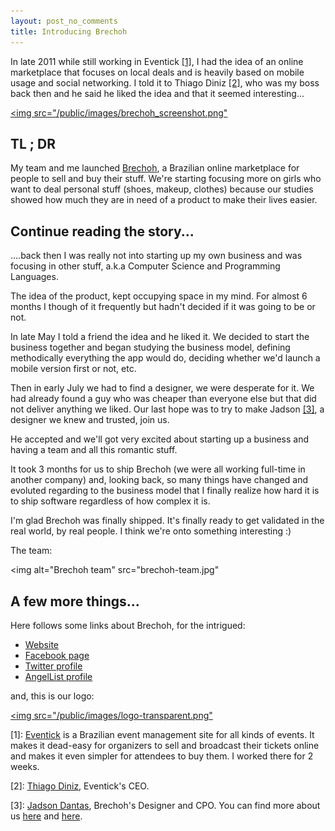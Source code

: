 ```yaml
---
layout: post_no_comments
title: Introducing Brechoh
---
```


<span class="drops">I</span>n late 2011 while still working in Eventick <a href="#foot-link-1">[1]</a>, I had the idea of an online marketplace that focuses on local deals and is heavily based on mobile usage and social networking. I told it to Thiago Diniz <a href="#foot-link-2">[2]</a>, who was my boss back then and he said he liked the idea and that it seemed interesting...

<a href="http://brechoh.com.br" title="Brechoh"><img src="/public/images/brechoh_screenshot.png"</img></a>

## TL ; DR

My team and me launched [Brechoh], a Brazilian online marketplace for people to sell and buy their stuff. We're starting focusing more on girls who want to deal personal stuff (shoes, makeup, clothes) because our studies showed how much they are in need of a product to make their lives easier.

## Continue reading the story...

....back then I was really not into starting up my own business and was focusing in other stuff, a.k.a Computer Science and Programming Languages.

The idea of the product, kept occupying space in my mind. For almost 6 months I though of it frequently but hadn't decided if it was going to be or not.

In late May I told a friend the idea and he liked it. We decided to start the business together and began studying the business model, defining methodically everything the app would do, deciding whether we'd launch a mobile version first or not, etc.

Then in early July we had to find a designer, we were desperate for it. We had already found a guy who was cheaper than everyone else but that did not deliver anything we liked. Our last hope was to try to make Jadson <a href="#foot-link-2">[3]</a>, a designer we knew and trusted, join us.

He accepted and we'll got very excited about starting up a business and having a team and all this romantic stuff.

It took 3 months for us to ship Brechoh (we were all working full-time in another company) and, looking back, so many things have changed and evoluted regarding to the business model that I finally realize how hard it is to ship software regardless of how complex it is.

I'm glad Brechoh was finally shipped. It's finally ready to get validated in the real world, by real people. I think we're onto something interesting :)

The team:

<img alt="Brechoh team" src="brechoh-team.jpg"</img>

## A few more things...

Here follows some links about Brechoh, for the intrigued:

* [Website]
* [Facebook page]
* [Twitter profile]
* [AngelList profile]

and, this is our logo:

<a href="http://www.rodrigoalvesvieira.com/public/images/logo-transparent.png"><img src="/public/images/logo-transparent.png"</img></a>

<p class="foot-link" id="foot-link-1">[1]: <a href="http://eventick.com.br">Eventick</a> is a Brazilian event management site for all kinds of events. It makes it dead-easy for organizers to sell and broadcast their tickets online and makes it even simpler for attendees to buy them. I worked there for 2 weeks.</p>

<p class="foot-link" id="foot-link-2">[2]: <a href="https://twitter.com/dinizz">Thiago Diniz</a>, Eventick's CEO.</p>

<p class="foot-link" id="foot-link-3">[3]: <a href="https://twitter.com/jadsondantas">Jadson Dantas</a>, Brechoh's Designer and CPO. You can find more about us <a href="http://brechoh.com.br/sobre" title="About Brechoh">here</a> and <a href="http://brechoh.com.br/time" title="Brechoh Team">here</a>.</p>

[Brechoh]: http://brechoh.com.br
[Eventick]: http://eventick.com.br
[Thiago Diniz]: http://twitter.com/dinizz
[Jadson Dantas]: http://www.jadsondantas.com/
[here]: http://brechoh.com.br/sobre
[there]: http://brechoh.com.br/contato

[Website]: http://brechoh.com.br
[Facebook page]: https://www.facebook.com/seubrechoh
[Twitter profile]: https://twitter.com/seubrechoh
[AngelList profile]: https://angel.co/brechoh-1